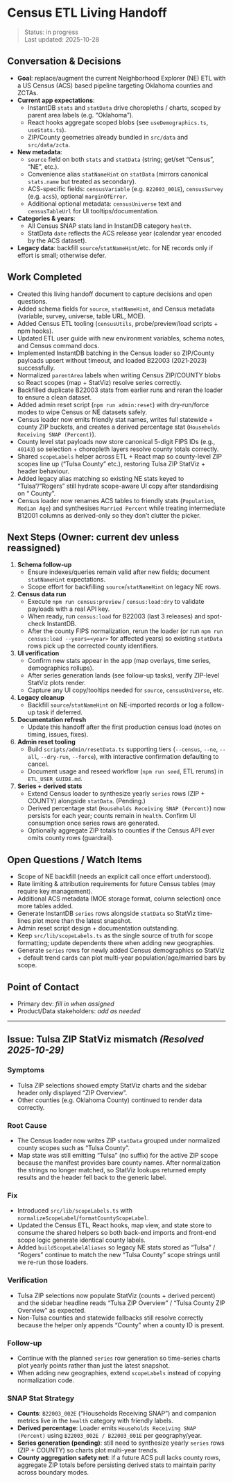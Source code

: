 # Census ETL Living Handoff

> Status: in progress  
> Last updated: 2025-10-28

## Conversation & Decisions
- **Goal**: replace/augment the current Neighborhood Explorer (NE) ETL with a US Census (ACS) based pipeline targeting Oklahoma counties and ZCTAs.
- **Current app expectations**:
  - InstantDB `stats` and `statData` drive choropleths / charts, scoped by parent area labels (e.g. “Oklahoma”).
  - React hooks aggregate scoped blobs (see `useDemographics.ts`, `useStats.ts`).
  - ZIP/County geometries already bundled in `src/data` and `src/data/zcta`.
- **New metadata**:
  - `source` field on both `stats` and `statData` (string; get/set “Census”, “NE”, etc.).
  - Convenience alias `statNameHint` on `statData` (mirrors canonical `stats.name` but treated as secondary).
  - ACS-specific fields: `censusVariable` (e.g. `B22003_001E`), `censusSurvey` (e.g. `acs5`), optional `marginOfError`.
  - Additional optional metadata: `censusUniverse` text and `censusTableUrl` for UI tooltips/documentation.
- **Categories & years**:
  - All Census SNAP stats land in InstantDB category `health`.
  - StatData `date` reflects the ACS release year (calendar year encoded by the ACS dataset).
- **Legacy data**: backfill `source`/`statNameHint`/etc. for NE records only if effort is small; otherwise defer.

## Work Completed
- Created this living handoff document to capture decisions and open questions.
- Added schema fields for `source`, `statNameHint`, and Census metadata (variable, survey, universe, table URL, MOE).
- Added Census ETL tooling (`censusUtils`, probe/preview/load scripts + npm hooks).
- Updated ETL user guide with new environment variables, schema notes, and Census command docs.
- Implemented InstantDB batching in the Census loader so ZIP/County payloads upsert without timeout, and loaded B22003 (2021‑2023) successfully.
- Normalized `parentArea` labels when writing Census ZIP/COUNTY blobs so React scopes (map + StatViz) resolve series correctly.
- Backfilled duplicate B22003 stats from earlier runs and reran the loader to ensure a clean dataset.
- Added admin reset script (`npm run admin:reset`) with dry-run/force modes to wipe Census or NE datasets safely.
- Census loader now emits friendly stat names, writes full statewide + county ZIP buckets, and creates a derived percentage stat (`Households Receiving SNAP (Percent)`).
- County level stat payloads now store canonical 5-digit FIPS IDs (e.g., `40143`) so selection + choropleth layers resolve county totals correctly.
- Shared `scopeLabels` helper across ETL + React map so county-level ZIP scopes line up (“Tulsa County” etc.), restoring Tulsa ZIP StatViz + header behaviour.
- Added legacy alias matching so existing NE stats keyed to “Tulsa”/“Rogers” still hydrate scope-aware UI copy after standardising on “<County> County”.
- Census loader now renames ACS tables to friendly stats (`Population`, `Median Age`) and synthesises `Married Percent` while treating intermediate B12001 columns as derived-only so they don’t clutter the picker.

## Next Steps (Owner: current dev unless reassigned)
1. **Schema follow-up**
   - Ensure indexes/queries remain valid after new fields; document `statNameHint` expectations.
   - Scope effort for backfilling `source`/`statNameHint` on legacy NE rows.
2. **Census data run**
   - Execute `npm run census:preview` / `census:load:dry` to validate payloads with a real API key.
   - When ready, run `census:load` for B22003 (last 3 releases) and spot-check InstantDB.
   - After the county FIPS normalization, rerun the loader (or run `npm run census:load --years=<year>` for affected years) so existing `statData` rows pick up the corrected county identifiers.
3. **UI verification**
   - Confirm new stats appear in the app (map overlays, time series, demographics rollups).
   - After series generation lands (see follow-up tasks), verify ZIP-level StatViz plots render.
   - Capture any UI copy/tooltips needed for `source`, `censusUniverse`, etc.
4. **Legacy cleanup**
   - Backfill `source`/`statNameHint` on NE-imported records or log a follow-up task if deferred.
5. **Documentation refresh**
   - Update this handoff after the first production census load (notes on timing, issues, fixes).
6. **Admin reset tooling**
   - Build `scripts/admin/resetData.ts` supporting tiers (`--census`, `--ne`, `--all`, `--dry-run`, `--force`), with interactive confirmation defaulting to cancel.
   - Document usage and reseed workflow (`npm run seed`, ETL reruns) in `ETL_USER_GUIDE.md`.
7. **Series + derived stats**
   - Extend Census loader to synthesize yearly `series` rows (ZIP + COUNTY) alongside `statData`. (Pending.)
   - Derived percentage stat (`Households Receiving SNAP (Percent)`) now persists for each year; counts remain in `health`. Confirm UI consumption once series rows are generated.
   - Optionally aggregate ZIP totals to counties if the Census API ever omits county rows (guardrail).

## Open Questions / Watch Items
- Scope of NE backfill (needs an explicit call once effort understood).
- Rate limiting & attribution requirements for future Census tables (may require key management).
- Additional ACS metadata (MOE storage format, column selection) once more tables added.
- Generate InstantDB `series` rows alongside `statData` so StatViz time-lines plot more than the latest snapshot.
- Admin reset script design + documentation outstanding.
- Keep `src/lib/scopeLabels.ts` as the single source of truth for scope formatting; update dependents there when adding new geographies.
- Generate `series` rows for newly added Census demographics so StatViz + default trend cards can plot multi-year population/age/married bars by scope.

## Point of Contact
- Primary dev: _fill in when assigned_
- Product/Data stakeholders: _add as needed_

---

## Issue: Tulsa ZIP StatViz mismatch *(Resolved 2025-10-29)*

### Symptoms
- Tulsa ZIP selections showed empty StatViz charts and the sidebar header only displayed “ZIP Overview”.
- Other counties (e.g. Oklahoma County) continued to render data correctly.

### Root Cause
- The Census loader now writes ZIP `statData` grouped under normalized county scopes such as “Tulsa County”.
- Map state was still emitting “Tulsa” (no suffix) for the active ZIP scope because the manifest provides bare county names. After normalization the strings no longer matched, so StatViz lookups returned empty results and the header fell back to the generic label.

### Fix
- Introduced `src/lib/scopeLabels.ts` with `normalizeScopeLabel`/`formatCountyScopeLabel`.
- Updated the Census ETL, React hooks, map view, and state store to consume the shared helpers so both back-end imports and front-end scope logic generate identical county labels.
- Added `buildScopeLabelAliases` so legacy NE stats stored as “Tulsa” / “Rogers” continue to match the new “Tulsa County” scope strings until we re-run those loaders.

### Verification
- Tulsa ZIP selections now populate StatViz (counts + derived percent) and the sidebar headline reads “Tulsa ZIP Overview” / “Tulsa County ZIP Overview” as expected.
- Non-Tulsa counties and statewide fallbacks still resolve correctly because the helper only appends “County” when a county ID is present.

### Follow-up
- Continue with the planned `series` row generation so time-series charts plot yearly points rather than just the latest snapshot.
- When adding new geographies, extend `scopeLabels` instead of copying normalization code.

### SNAP Stat Strategy
- **Counts**: `B22003_002E` (“Households Receiving SNAP”) and companion metrics live in the `health` category with friendly labels.
- **Derived percentage**: Loader emits `Households Receiving SNAP (Percent)` using `B22003_002E / B22003_001E` per geography/year.
- **Series generation (pending)**: still need to synthesize yearly `series` rows (ZIP + COUNTY) so charts plot multi-year trends.
- **County aggregation safety net**: if a future ACS pull lacks county rows, aggregate ZIP totals before persisting derived stats to maintain parity across boundary modes.
